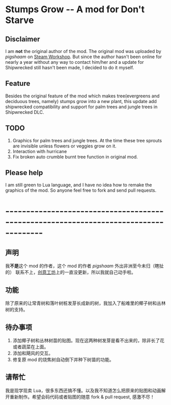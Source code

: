 # Stumps Grow -- A mod for Don't Starve

## Disclaimer
I am **not** the original author of the mod. The original mod was uploaded by *pigshaam* on [Steam Workshop](http://steamcommunity.com/sharedfiles/filedetails/?id=365478579). But since the author hasn't been online for nearly a year without any way to contact him/her and a update for Shipwrecked still hasn't been made, I decided to do it myself.

## Feature
Besides the original feature of the mod which makes tree(evergreens and deciduous trees, namely) stumps grow into a new plant, this update add shipwrecked compatibility and support for palm trees and jungle trees in Shipwrecked DLC. 

## TODO
1. Graphics for palm trees and jungle trees. At the time these tree sprouts are invisible unless flowers or veggies grow on it.
2. Interaction with hurricane
3. Fix broken auto crumble burnt tree function in original mod.

## Please help
I am still green to Lua language, and I have no idea how to remake the graphics of the mod. So anyone feel free to fork and send pull requests.

# ------------------------------------------------------------------------------------- 

## 声明
我**不是**这个 mod 的作者，这个 mod 的作者 *pigshaam* 外出非洲至今未归（瞎扯的） 联系不上，[创意工坊](http://steamcommunity.com/sharedfiles/filedetails/?id=365478579)上的一直没更新，所以我就自己动手啦。

## 功能
除了原来的让常青树和落叶树桩发芽长成新的树，我加入了船难里的椰子树和丛林树的支持。

## 待办事项
1. 添加椰子树和丛林树苗的贴图。现在这两种树发芽是看不出来的，除非长了花或者蔬菜在上面。
2. 添加和飓风的交互。
3. 修复原 mod 的烧焦树自动倒下并种下树苗的功能。

## 请帮忙
我是现学现卖 Lua，很多东西还搞不懂。以及我不知道怎么把原来的贴图和动画解开重新制作。希望会码代码或者贴图的随意 fork & pull request, 感激不尽！

